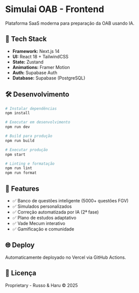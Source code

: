 # Simulai OAB - Frontend

Plataforma SaaS moderna para preparação da OAB usando IA.

## 🚀 Tech Stack

- **Framework:** Next.js 14
- **UI:** React 18 + TailwindCSS
- **State:** Zustand
- **Animations:** Framer Motion
- **Auth:** Supabase Auth
- **Database:** Supabase (PostgreSQL)

## 🛠️ Desenvolvimento

```bash
# Instalar dependências
npm install

# Executar em desenvolvimento
npm run dev

# Build para produção
npm run build

# Executar produção
npm start

# Linting e formatação
npm run lint
npm run format
```

## 📱 Features

- ✅ Banco de questões inteligente (5000+ questões FGV)
- ✅ Simulados personalizados
- ✅ Correção automatizada por IA (2ª fase)
- ✅ Plano de estudos adaptativo
- ✅ Vade Mecum interativo
- ✅ Gamificação e comunidade

## 🌐 Deploy

Automaticamente deployado no Vercel via GitHub Actions.

## 📄 Licença

Proprietary - Russo & Haru © 2025
